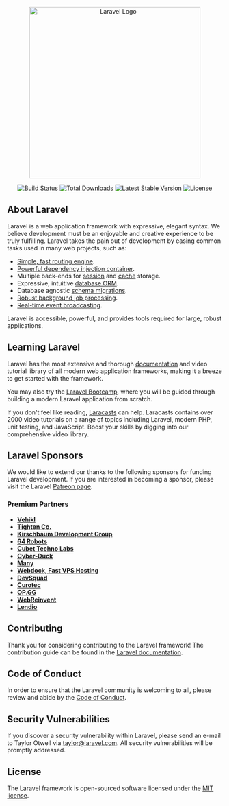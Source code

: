<!--
docker run --rm \
    -u "$(id -u):$(id -g)" \
    -v $(pwd):/var/www/html \
    -w /var/www/html \
    laravelsail/php81-composer:latest \
    composer install --ignore-platform-reqs

sail composer require dusterio/link-preview

sail artisan make:controller ScreenShotController --invokable

sail artisan make:model Site -a

sail artisan migrate:fresh --seed
sail artisan site:access
sail php artisan migrate:fresh --env=testing

sail artisan make:command SiteAccessCommand

sail artisan schedule:list

* * * * * cd /path-to-your-project && php artisan schedule:run >> /dev/null 2>&1
sail artisan schedule:run

sail artisan storage:link


composer require kub-at/php-simple-html-dom-parser


sail artisan cache:clear
sail artisan config:clear
sail artisan route:clear
sail artisan view:clear

sail composer require --dev laravel/dusk
sail artisan dusk:install
sail dusk

sail composer require --dev barryvdh/laravel-ide-helper
sail artisan ide-helper:model --nowrite
sail artisan ide-helper:generate
sail artisan ide-helper:meta

sail artisan sail:publish
sudo apt-get install ubuntu-desktop
sudo apt-get install xvfb
sudo apt-get install cutycapt

sudo apt-get install tesseract-ocr tesseract-ocr-jpn
sudo apt-get install tesseract-ocr-jpn-*
sudo apt-get install gimagereader
sail composer require thiagoalessio/tesseract_ocr

sail artisan make:model SiteColor -m
sail composer require league/color-extractor
sail artisan make:event SiteSaved

sail composer require barryvdh/laravel-debugbar

sudo apt-get install mecab
sudo apt-get install libmecab-dev

Dockerfileから削除
    # && apt-get install -y ubuntu-desktop \
    # && apt-get install -y xvfb \
    # && apt-get install -y cutycapt \
    # && apt-get install -y tesseract-ocr tesseract-ocr-jpn \
    # && apt-get install -y tesseract-ocr-jpn-* \
    # && apt-get install -y gimagereader \

sail artisan make:migration create_site_tag_table
sail artisan make:model Tag -m


sail artisan make:component Sidebar

sail npm install js-cookie

sail artisan make:migration create_site_user_table

sail artisan make:controller Api/SiteUserController

sail composer require laravel/ui
sail artisan make:model Admin -ms
sail artisan migrate
sail artisan db:seed --class=AdminSeeder
sail artisan make:controller Admin/SiteController

sail npm install jquery –save
sail npm i spectrum-colorpicker

sail artisan vendor:publish --tag=laravel-pagination

sail npm install -D tailwindcss postcss autoprefixer
sail npx tailwindcss init -p
sail npm install -D @tailwindcss/forms
-->
<p align="center"><a href="https://laravel.com" target="_blank"><img src="https://raw.githubusercontent.com/laravel/art/master/logo-lockup/5%20SVG/2%20CMYK/1%20Full%20Color/laravel-logolockup-cmyk-red.svg" width="400" alt="Laravel Logo"></a></p>

<p align="center">
<a href="https://travis-ci.org/laravel/framework"><img src="https://travis-ci.org/laravel/framework.svg" alt="Build Status"></a>
<a href="https://packagist.org/packages/laravel/framework"><img src="https://img.shields.io/packagist/dt/laravel/framework" alt="Total Downloads"></a>
<a href="https://packagist.org/packages/laravel/framework"><img src="https://img.shields.io/packagist/v/laravel/framework" alt="Latest Stable Version"></a>
<a href="https://packagist.org/packages/laravel/framework"><img src="https://img.shields.io/packagist/l/laravel/framework" alt="License"></a>
</p>

## About Laravel

Laravel is a web application framework with expressive, elegant syntax. We believe development must be an enjoyable and creative experience to be truly fulfilling. Laravel takes the pain out of development by easing common tasks used in many web projects, such as:

- [Simple, fast routing engine](https://laravel.com/docs/routing).
- [Powerful dependency injection container](https://laravel.com/docs/container).
- Multiple back-ends for [session](https://laravel.com/docs/session) and [cache](https://laravel.com/docs/cache) storage.
- Expressive, intuitive [database ORM](https://laravel.com/docs/eloquent).
- Database agnostic [schema migrations](https://laravel.com/docs/migrations).
- [Robust background job processing](https://laravel.com/docs/queues).
- [Real-time event broadcasting](https://laravel.com/docs/broadcasting).

Laravel is accessible, powerful, and provides tools required for large, robust applications.

## Learning Laravel

Laravel has the most extensive and thorough [documentation](https://laravel.com/docs) and video tutorial library of all modern web application frameworks, making it a breeze to get started with the framework.

You may also try the [Laravel Bootcamp](https://bootcamp.laravel.com), where you will be guided through building a modern Laravel application from scratch.

If you don't feel like reading, [Laracasts](https://laracasts.com) can help. Laracasts contains over 2000 video tutorials on a range of topics including Laravel, modern PHP, unit testing, and JavaScript. Boost your skills by digging into our comprehensive video library.

## Laravel Sponsors

We would like to extend our thanks to the following sponsors for funding Laravel development. If you are interested in becoming a sponsor, please visit the Laravel [Patreon page](https://patreon.com/taylorotwell).

### Premium Partners

- **[Vehikl](https://vehikl.com/)**
- **[Tighten Co.](https://tighten.co)**
- **[Kirschbaum Development Group](https://kirschbaumdevelopment.com)**
- **[64 Robots](https://64robots.com)**
- **[Cubet Techno Labs](https://cubettech.com)**
- **[Cyber-Duck](https://cyber-duck.co.uk)**
- **[Many](https://www.many.co.uk)**
- **[Webdock, Fast VPS Hosting](https://www.webdock.io/en)**
- **[DevSquad](https://devsquad.com)**
- **[Curotec](https://www.curotec.com/services/technologies/laravel/)**
- **[OP.GG](https://op.gg)**
- **[WebReinvent](https://webreinvent.com/?utm_source=laravel&utm_medium=github&utm_campaign=patreon-sponsors)**
- **[Lendio](https://lendio.com)**

## Contributing

Thank you for considering contributing to the Laravel framework! The contribution guide can be found in the [Laravel documentation](https://laravel.com/docs/contributions).

## Code of Conduct

In order to ensure that the Laravel community is welcoming to all, please review and abide by the [Code of Conduct](https://laravel.com/docs/contributions#code-of-conduct).

## Security Vulnerabilities

If you discover a security vulnerability within Laravel, please send an e-mail to Taylor Otwell via [taylor@laravel.com](mailto:taylor@laravel.com). All security vulnerabilities will be promptly addressed.

## License

The Laravel framework is open-sourced software licensed under the [MIT license](https://opensource.org/licenses/MIT).
